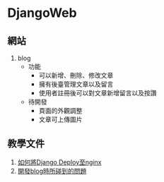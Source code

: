 # DjangoWeb
## 網站
  1. blog
     *  功能
        *  可以新增、刪除、修改文章
        *  擁有後臺管理文章以及留言
        *  使用者註冊後可以對文章新增留言以及按讚
     *  待開發
        *  頁面的外觀調整
        *  文章可上傳圖片
## 教學文件
  1. [如何將Django Deploy至nginx](https://github.com/samdjk118/DjangoWeb/blob/circleci-project-setup/doc/uwsgi.md)
  2. [開發blog時所碰到的問題](https://github.com/samdjk118/DjangoWeb/blob/circleci-project-setup/doc/note.md)